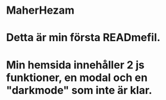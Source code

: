 # MaherHezam
# Detta är min första READmefil.
# Min hemsida innehåller 2 js funktioner, en modal och en "darkmode" som inte är klar.
